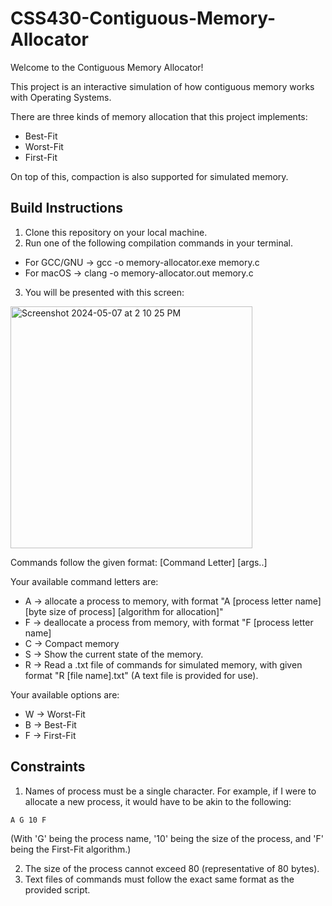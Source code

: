 # CSS430-Contiguous-Memory-Allocator
Welcome to the Contiguous Memory Allocator!

This project is an interactive simulation of how contiguous memory works with Operating Systems.

There are three kinds of memory allocation that this project implements:
- Best-Fit
- Worst-Fit
- First-Fit

On top of this, compaction is also supported for simulated memory.

## Build Instructions
1. Clone this repository on your local machine.
2. Run one of the following compilation commands in your terminal.
- For GCC/GNU -> gcc -o memory-allocator.exe memory.c
- For macOS -> clang -o memory-allocator.out memory.c

3. You will be presented with this screen:

<img width="387" alt="Screenshot 2024-05-07 at 2 10 25 PM" src="https://github.com/oschwa/CSS430-Contiguous-Memory-Allocator/assets/114828394/ff5738bc-ca52-4d99-8ca1-dcc011711d0f">

Commands follow the given format: [Command Letter] [args..]

Your available command letters are: 
- A -> allocate a process to memory, with format "A [process letter name] [byte size of process] [algorithm for allocation]"
- F -> deallocate a process from memory, with format "F [process letter name]
- C -> Compact memory
- S -> Show the current state of the memory.
- R -> Read a .txt file of commands for simulated memory, with given format "R [file name].txt" (A text file is provided for use).

Your available options are:
- W -> Worst-Fit
- B -> Best-Fit
- F -> First-Fit

## Constraints 
1. Names of process must be a single character. For example, if I were to allocate a new process, it would have to be akin to the following:

`A G 10 F` 

(With 'G' being the process name, '10' being the size of the process, and 'F' being the First-Fit algorithm.)

2. The size of the process cannot exceed 80 (representative of 80 bytes).
3. Text files of commands must follow the exact same format as the provided script. 

